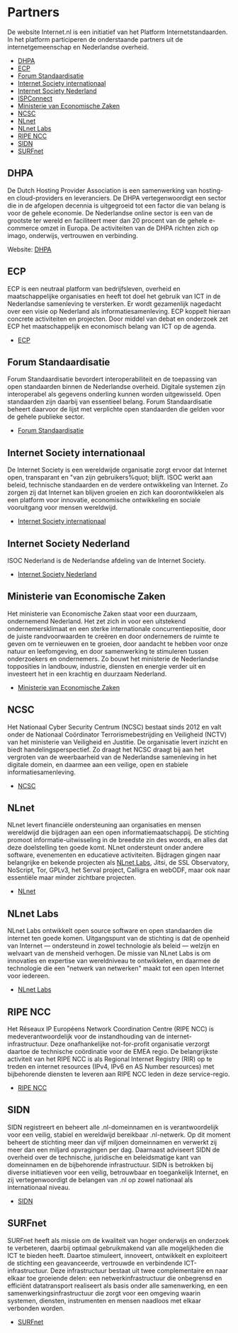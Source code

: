 
# Partners
De website Internet.nl is een initiatief van het Platform Internetstandaarden. In het platform participeren de onderstaande partners uit de internetgemeenschap en Nederlandse overheid. 

- [DHPA](#dhpa)
- [ECP](#ecp)
- [Forum Standaardisatie](#forum-standaardisatie)
- [Internet Society internationaal](#internet-society-internationaal)
- [Internet Society Nederland](#internet-society-nederland)
- [ISPConnect](#ispconnect)
- [Ministerie van Economische Zaken](#ministerie-van-economische-zaken)
- [NCSC](#ncsc)
- [NLnet](#nlnet)
- [NLnet Labs](#nlnet-labs)
- [RIPE NCC](#ripe-ncc)
- [SIDN](#sidn)
- [SURFnet](#surfnet)

## DHPA

De Dutch Hosting Provider Association is een samenwerking van hosting- en
cloud-providers en leveranciers. De DHPA vertegenwoordigt een sector die in de
afgelopen decennia is uitgegroeid tot een factor die van belang is voor de
gehele economie. De Nederlandse online sector is een van de grootste ter
wereld en faciliteert meer dan 20 procent van de gehele e-commerce omzet in
Europa. De activiteiten van de DHPA richten zich op imago, onderwijs,
vertrouwen en verbinding.

Website: [DHPA](https://www.dhpa.nl/)

## ECP

ECP is een neutraal platform van bedrijfsleven, overheid en maatschappelijke
organisaties en heeft tot doel het gebruik van ICT in de Nederlandse
samenleving te versterken. Er wordt gezamenlijk nagedacht over een visie op
Nederland als informatiesamenleving. ECP koppelt hieraan concrete activiteiten
en projecten. Door middel van debat en onderzoek zet ECP het maatschappelijk
en economisch belang van ICT op de agenda.

- [ECP](https://ecp.nl/)

## Forum Standaardisatie

Forum Standaardisatie bevordert interoperabiliteit en de toepassing van open
standaarden binnen de Nederlandse overheid. Digitale systemen zijn
interoperabel als gegevens onderling kunnen worden uitgewisseld. Open
standaarden zijn daarbij van essentieel belang. Forum Standaardisatie beheert
daarvoor de lijst met verplichte open standaarden die gelden voor de gehele
publieke sector.  

- [Forum Standaardisatie](https://www.forumstandaardisatie.nl/)

## Internet Society internationaal

De Internet Society is een wereldwijde organisatie zorgt ervoor dat Internet
open, transparant en &quot;van zijn gebruikers%quot; blijft. ISOC werkt aan
beleid, technische standaarden en de verdere ontwikkeling van Internet. Zo
zorgen zij dat Internet kan blijven groeien en zich kan doorontwikkelen als
een platform voor innovatie, economische ontwikkeling en sociale vooruitgang
voor mensen wereldwijd.

- [Internet Society internationaal](https://www.internetsociety.org/)

## Internet Society Nederland

ISOC Nederland is de Nederlandse afdeling van de Internet Society.

- [Internet Society Nederland](http://isoc.nl/)

## Ministerie van Economische Zaken

Het ministerie van Economische Zaken staat voor een duurzaam, ondernemend
Nederland. Het zet zich in voor een uitstekend ondernemersklimaat en een
sterke internationale concurrentiepositie, door de juiste randvoorwaarden te
creëren en door ondernemers de ruimte te geven om te vernieuwen en te groeien,
door aandacht te hebben voor onze natuur en leefomgeving, en door samenwerking
te stimuleren tussen onderzoekers en ondernemers. Zo bouwt het ministerie de
Nederlandse topposities in landbouw, industrie, diensten en energie verder uit
en investeert het in een krachtig en duurzaam Nederland.

- [Ministerie van Economische Zaken](http://www.rijksoverheid.nl/ministeries/ez)

## NCSC

Het Nationaal Cyber Security Centrum (NCSC) bestaat sinds 2012 en valt onder
de Nationaal Coördinator Terrorismebestrijding en Veiligheid (NCTV) van het
ministerie van Veiligheid en Justitie. De organisatie levert inzicht en biedt
handelingsperspectief. Zo draagt het NCSC draagt bij aan het vergroten van de
weerbaarheid van de Nederlandse samenleving in het digitale domein, en daarmee
aan een veilige, open en stabiele informatiesamenleving.

- [NCSC](https://www.ncsc.nl/)

## NLnet

NLnet levert financiële ondersteuning aan organisaties en mensen wereldwijd
die bijdragen aan een open informatiemaatschappij. De stichting promoot
informatie-uitwisseling in de breedste zin des woords, en alles dat deze
doelstelling ten goede komt. NLnet ondersteunt onder andere software,
evenementen en educatieve activiteiten. Bijdragen gingen naar belangrijke en
bekende projecten als [NLnet Labs](/partners/#NLnetLabs), Jitsi, de SSL
Observatory, NoScript, Tor, GPLv3, het Serval project, Calligra en webODF,
maar ook naar essentiële maar minder zichtbare projecten.

- [NLnet](https://nlnet.nl/)

## NLnet Labs

NLnet Labs ontwikkelt open source software en open standaarden die internet
ten goede komen. Uitgangspunt van de stichting is dat de openheid van Internet
&mdash; ondersteund in zowel technologie als beleid &mdash; welzijn en
welvaart van de mensheid verhogen. De missie van NLnet Labs is om innovaties
en expertise van wereldniveau te ontwikkelen, en daarmee de technologie die
een &quot;netwerk van netwerken&quot; maakt tot een open Internet voor
iedereen.

- [NLnet Labs](http://www.nlnetlabs.nl/)

## RIPE NCC

Het Réseaux IP Européens Network Coordination Centre (RIPE NCC) is
medeverantwoordelijk voor de instandhouding van de internet-infrastructuur.
Deze onafhankelijke not-for-profit organisatie verzorgt daartoe de technische
coördinatie voor de EMEA regio. De belangrijkste activiteit van het RIPE NCC
is als Regional Internet Registry (RIR) op te treden en internet resources
(IPv4, IPv6 en AS Number resources) met bijbehorende diensten
te leveren aan RIPE NCC leden in deze service-regio.

- [RIPE NCC](https://www.ripe.net/)

## SIDN

SIDN registreert en beheert alle .nl-domeinnamen en is verantwoordelijk voor
een veilig, stabiel en wereldwijd bereikbaar .nl-netwerk. Op dit moment
beheert de stichting meer dan vijf miljoen domeinnamen en verwerkt zij meer
dan een miljard opvragingen per dag. Daarnaast adviseert SIDN de overheid over
de technische, juridische en beleidsmatige kant van domeinnamen en de
bijbehorende infrastructuur. SIDN is betrokken bij diverse initiatieven voor
een veilig, betrouwbaar en toegankelijk Internet, en zij vertegenwoordigt de
belangen van .nl op zowel nationaal als internationaal niveau.

- [SIDN](https://www.sidn.nl/)

## SURFnet

SURFnet heeft als missie om de kwaliteit van hoger onderwijs en onderzoek te
verbeteren, daarbij optimaal gebruikmakend van alle mogelijkheden die ICT te
bieden heeft. Daartoe stimuleert, innoveert, ontwikkelt en exploiteert de
stichting een geavanceerde, vertrouwde en verbindende ICT-infrastructuur. Deze
infrastructuur bestaat uit twee complementaire en naar elkaar toe groeiende
delen: een netwerkinfrastructuur die onbegrensd en efficiënt datatransport
realiseert als basis onder alle samenwerking, en een
samenwerkingsinfrastructuur die zorgt voor een omgeving waarin systemen,
diensten, instrumenten en mensen naadloos met elkaar verbonden worden.

- [SURFnet](https://www.surf.nl/over-surf/werkmaatschappijen/surfnet)
